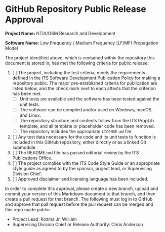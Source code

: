 # GitHub Repository Public Release Approval

**Project Name:** NTIA/OSM Research and Development

**Software Name:** Low Frequency / Medium Frequency (LF/MF) Propagation Model

The project identified above, which is contained within the repository this
document is stored in, has met the following criteria for public release:

1. [ ] The project, including the test criteria, meets the requirements defined
in the ITS Software Development Publication Policy for making a repository public.
The major pre-established criteria for publication are listed below, and the check
mark next to each attests that the criterion has been met.
    * [ ] Unit tests are available and the software has been tested against the unit tests.
    * [ ] The software can be compiled and/or used on Windows, macOS, and Linux.
    * [ ] The repository structure and contents follow from the ITS PropLib template, and
    all template or placeholder code has been removed.
    * [ ] The repository includes the appropriate `LICENSE.md` file
2. [ ] Any test data necessary for the code and its unit tests to function is included in this
GitHub repository, either directly or as a linked Git submodule.
3. [ ] The README.md file has passed editorial review by the ITS Publications Office.
4. [ ] The project complies with the ITS Code Style Guide or an appropriate style
guide as agreed to by the sponsor, project lead, or Supervising Division Chief.
5. [ ] Approved disclaimer and licensing language has been included.

In order to complete this approval, please create a new branch, upload and commit
your version of this Markdown document to that branch, and then create a pull request
for that branch. The following must log in to GitHub and approve that pull request
before the pull request can be merged and this repo made public:

* Project Lead: Kozma Jr, William
* Supervising Division Chief or Release Authority: Chris Anderson
